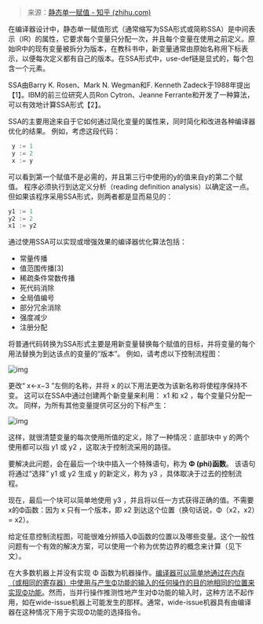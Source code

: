 > 来源：[静态单一赋值 - 知乎 (zhihu.com)](https://zhuanlan.zhihu.com/p/57787118)

在编译器设计中，静态单一赋值形式（通常缩写为SSA形式或简称SSA）是中间表示（IR）的属性，它要求每个变量只分配一次，并且每个变量在使用之前定义。原始IR中的现有变量被拆分为版本，在教科书中，新变量通常由原始名称用下标表示，以便每次定义都有自己的版本。在SSA形式中，use-def链是显式的，每个包含一个元素。

SSA由Barry K. Rosen、Mark N. Wegman和F. Kenneth Zadeck于1988年提出【1】。IBM的前三位研究人员Ron Cytron、Jeanne Ferrante和开发了一种算法，可以有效地计算SSA形式【2】。

SSA的主要用途来自于它如何通过简化变量的属性来，同时简化和改进各种编译器优化的结果。 例如，考虑这段代码：

```c
 y := 1
 y := 2
 x := y
```

可以看到第一个赋值不是必需的，并且第三行中使用的y的值来自y的第二个赋值。 程序必须执行到达定义分析（reading definition analysis）以确定这一点。 但如果该程序采用SSA形式，则两者都是显而易见的：

```c
y1 := 1
y2 := 2
x1 := y2
```

通过使用SSA可以实现或增强效果的编译器优化算法包括：

- 常量传播
- 值范围传播[3]
- 稀疏条件常数传播
- 死代码消除
- 全局值编号
- 部分冗余消除
- 强度减少
- 注册分配

将普通代码转换为SSA形式主要是用新变量替换每个赋值的目标，并将变量的每个用法替换为到达该点的变量的“版本”。 例如，请考虑以下控制流程图：

![img](https://shichen-picgo.oss-cn-chengdu.aliyuncs.com/img/v2-41dae232180778d0cb9c83e7f5e4f279_b.jpg)

更改“ x←x−3 ”左侧的名称，并将 x 的以下用法更改为该新名称将使程序保持不变。 这可以在SSA中通过创建两个新变量来利用： x1 和 x2 ，每个变量只分配一次。 同样，为所有其他变量提供可区分的下标产生：

![img](https://shichen-picgo.oss-cn-chengdu.aliyuncs.com/img/v2-b8367375250b389dbed87c56c28cae70_b.jpg)

这样，就很清楚变量的每次使用所值的定义，除了一种情况：底部块中 y 的两个使用都可以指 y1 或 y2 ，这取决于控制流采用的路径。

要解决此问题，会在最后一个块中插入一个特殊语句，称为 **Φ (phi)函数**。 该语句将通过“选择” y1 或 y2 生成 y 的新定义，称为 y3 ，具体取决于过去的控制流程。

现在，最后一个块可以简单地使用 y3 ，并且将以任一方式获得正确的值。不需要x的Φ函数：因为 x 只有一个版本，即 x2 到达这个位置（换句话说，Φ（x2，x2）= x2）。

给定任意控制流程图，可能很难分辨插入Φ函数的位置以及哪些变量。这个一般性问题有一个有效的解决方案，可以使用一个称为优势边界的概念来计算（见下文）。

在大多数机器上并没有实现 Φ 函数为机器操作。<u>编译器可以简单地通过在内存（或相同的寄存器）中使用与产生Φ功能的输入的任何操作的目的地相同的位置来实现Φ功能</u>。然而，当并行操作推测性地产生对Φ功能的输入时，这种方法不起作用，如在wide-issue机器上可能发生的那样。通常，wide-issue机器具有由编译器在这种情况下用于实现Φ功能的选择指令。